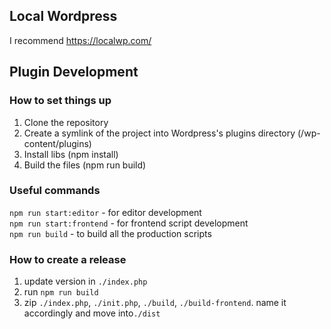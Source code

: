 ## Local Wordpress

I recommend https://localwp.com/

## Plugin Development

### How to set things up

1. Clone the repository
2. Create a symlink of the project into Wordpress's plugins directory (/wp-content/plugins)
3. Install libs (npm install)
4. Build the files (npm run build)

### Useful commands

`npm run start:editor` - for editor development <br />
`npm run start:frontend` - for frontend script development <br />
`npm run build` - to build all the production scripts

### How to create a release

1. update version in `./index.php`
2. run `npm run build`
3. zip `./index.php`, `./init.php`, `./build`, `./build-frontend`. name it accordingly and move into`./dist`
